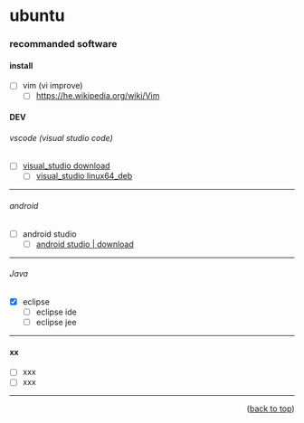 <a name="topage"></a>

# ubuntu 

### recommanded software

#### install
* [ ] vim (vi improve)
    * [ ] https://he.wikipedia.org/wiki/Vim

#### DEV

###### vscode (visual studio code)
* [ ] [visual_studio download](https://code.visualstudio.com/download)
    * [ ] [visual_studio linux64_deb](https://code.visualstudio.com/docs/?dv=linux64_deb)

----

###### android
* [ ] android studio
    * [ ] [android studio | download](https://developer.android.com/studio)

----

###### Java
* [x] eclipse
    * [ ] eclipse ide
    * [ ] eclipse jee

-----

#### xx
* [ ] xxx
* [ ] xxx

-----


<p align="right">(<a href="#topage">back to top</a>)</p>
<br/>
<br/>
